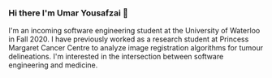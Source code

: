 ### Hi there I'm Umar Yousafzai 👋

I'm an incoming software engineering student at the University of Waterloo in Fall 2020. I have previously worked as a research student at Princess Margaret Cancer Centre to analyze image registration algorithms for tumour delineations. I'm interested in the intersection between software engineering and medicine. 

<!--
**uyousafzai54/uyousafzai54** is a ✨ _special_ ✨ repository because its `README.md` (this file) appears on your GitHub profile.

Here are some ideas to get you started:

- 🔭 I’m currently working on ...
- 🌱 I’m currently learning ...
- 👯 I’m looking to collaborate on ...
- 🤔 I’m looking for help with ...
- 💬 Ask me about ...
- 📫 How to reach me: ...
- 😄 Pronouns: ...
- ⚡ Fun fact: ...
-->
